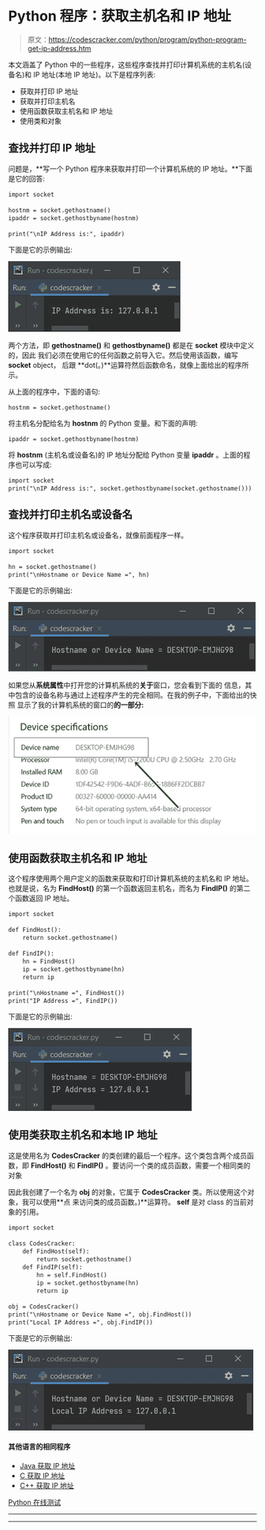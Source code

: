 # Python 程序：获取主机名和 IP 地址

> 原文：<https://codescracker.com/python/program/python-program-get-ip-address.htm>

本文涵盖了 Python 中的一些程序，这些程序查找并打印计算机系统的主机名(设备名)和 IP 地址(本地 IP 地址)。以下是程序列表:

*   获取并打印 IP 地址
*   获取并打印主机名
*   使用函数获取主机名和 IP 地址
*   使用类和对象

## 查找并打印 IP 地址

问题是，**写一个 Python 程序来获取并打印一个计算机系统的 IP 地址。**下面是它的回答:

```
import socket

hostnm = socket.gethostname()
ipaddr = socket.gethostbyname(hostnm)

print("\nIP Address is:", ipaddr)
```

下面是它的示例输出:

![python get ip address of computer](img/61672e9bdbcf0fcfdcd549b6d38339cc.png)

两个方法，即 **gethostname()** 和 **gethostbyname()** 都是在 **socket** 模块中定义的，因此 我们必须在使用它的任何函数之前导入它。然后使用该函数，编写 **socket** object， 后跟 **dot(。)**运算符然后函数命名，就像上面给出的程序所示。

从上面的程序中，下面的语句:

```
hostnm = socket.gethostname()
```

将主机名分配给名为 **hostnm** 的 Python 变量。和下面的声明:

```
ipaddr = socket.gethostbyname(hostnm)
```

将 **hostnm** (主机名或设备名)的 IP 地址分配给 Python 变量 **ipaddr** 。上面的程序也可以写成:

```
import socket
print("\nIP Address is:", socket.gethostbyname(socket.gethostname()))
```

## 查找并打印主机名或设备名

这个程序获取并打印主机名或设备名，就像前面程序一样。

```
import socket

hn = socket.gethostname()
print("\nHostname or Device Name =", hn)
```

下面是它的示例输出:

![python program get hostname](img/a5540c5889da5dc8459fb814f91347ec.png)

如果您从**系统属性**中打开您的计算机系统的**关于**窗口，您会看到下面的 信息，其中包含的设备名称与通过上述程序产生的完全相同。在我的例子中，下面给出的快照 显示了我的计算机系统的窗口的**的一部分:**

![python system device name hostname](img/7f17748b726c0949f4690ba71e019215.png)

## 使用函数获取主机名和 IP 地址

这个程序使用两个用户定义的函数来获取和打印计算机系统的主机名和 IP 地址。也就是说，名为 **FindHost()** 的第一个函数返回主机名，而名为 **FindIP()** 的第二个函数返回 IP 地址。

```
import socket

def FindHost():
    return socket.gethostname()

def FindIP():
    hn = FindHost()
    ip = socket.gethostbyname(hn)
    return ip

print("\nHostname =", FindHost())
print("IP Address =", FindIP())
```

下面是它的示例输出:

![python program get ip address](img/0919475f054484819a863676571d0117.png)

## 使用类获取主机名和本地 IP 地址

这是使用名为 **CodesCracker** 的类创建的最后一个程序。这个类包含两个成员函数，即 **FindHost()** 和 **FindIP()** 。要访问一个类的成员函数，需要一个相同类的对象

因此我创建了一个名为 **obj** 的对象，它属于 **CodesCracker** 类。所以使用这个对象，我可以使用**点 来访问类的成员函数。)**运算符。 **self** 是对 class 的当前对象的引用。

```
import socket

class CodesCracker:
    def FindHost(self):
        return socket.gethostname()
    def FindIP(self):
        hn = self.FindHost()
        ip = socket.gethostbyname(hn)
        return ip

obj = CodesCracker()
print("\nHostname or Device Name =", obj.FindHost())
print("Local IP Address =", obj.FindIP())
```

下面是它的示例输出:

![python program ip address](img/fb21336b1160aa7cc0b61e6609d95e14.png)

#### 其他语言的相同程序

*   [Java 获取 IP 地址](/java/program/java-program-get-ip-address.htm)
*   [C 获取 IP 地址](/c/program/c-program-get-ip-address.htm)
*   [C++ 获取 IP 地址](/cpp/program/cpp-program-get-ip-address.htm)

[Python 在线测试](/exam/showtest.php?subid=10)

* * *

* * *